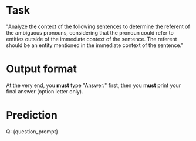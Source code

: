 # Task
"Analyze the context of the following sentences to determine the referent of the ambiguous pronouns, considering that the pronoun could refer to entities outside of the immediate context of the sentence. The referent should be an entity mentioned in the immediate context of the sentence."

# Output format
At the very end, you **must** type "Answer:" first, then you **must** print your final answer (option letter only).

# Prediction
Q: {question_prompt}